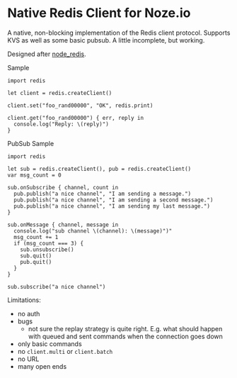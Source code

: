 Native Redis Client for Noze.io
===============================

A native, non-blocking implementation of the Redis client protocol. Supports
KVS as well as some basic pubsub. A little incomplete, but working.

Designed after [node_redis](https://github.com/NodeRedis/node_redis).

Sample

    import redis
    
    let client = redis.createClient()
    
    client.set("foo_rand00000", "OK", redis.print)
    
    client.get("foo_rand00000") { err, reply in
      console.log("Reply: \(reply)")
    }

PubSub Sample

    import redis
    
    let sub = redis.createClient(), pub = redis.createClient()
    var msg_count = 0
    
    sub.onSubscribe { channel, count in
      pub.publish("a nice channel", "I am sending a message.")
      pub.publish("a nice channel", "I am sending a second message.")
      pub.publish("a nice channel", "I am sending my last message.")
    }
    
    sub.onMessage { channel, message in
      console.log("sub channel \(channel): \(message)")"
      msg_count += 1
      if (msg_count === 3) {
        sub.unsubscribe()
        sub.quit()
        pub.quit()
      }
    }

    sub.subscribe("a nice channel")

Limitations:

- no auth
- bugs
  - not sure the replay strategy is quite right. E.g. what should happen with
    queued and sent commands when the connection goes down
- only basic commands
- no `client.multi` or `client.batch`
- no URL
- many open ends
